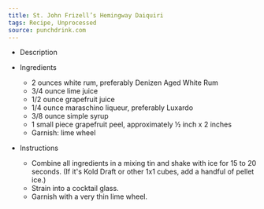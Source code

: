 ```yaml
---
title: St. John Frizell’s Hemingway Daiquiri
tags: Recipe, Unprocessed
source: punchdrink.com
---
```

- Description

- Ingredients
  - 2 ounces white rum, preferably Denizen Aged White Rum
  - 3/4 ounce lime juice
  - 1/2 ounce grapefruit juice
  - 1/4 ounce maraschino liqueur, preferably Luxardo
  - 3/8 ounce simple syrup
  - 1 small piece grapefruit peel, approximately ½ inch x 2 inches
  - Garnish: lime wheel
- Instructions
  - Combine all ingredients in a mixing tin and shake with ice for 15 to 20 seconds. (If it's Kold Draft or other 1x1 cubes, add a handful of pellet ice.)
  - Strain into a cocktail glass.
  - Garnish with a very thin lime wheel.

